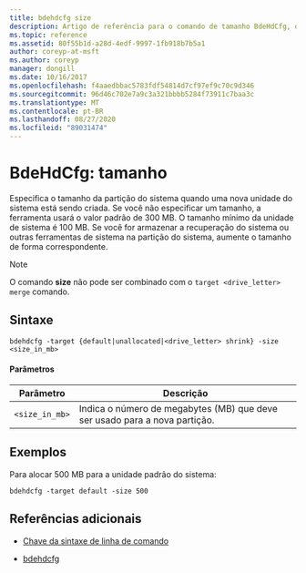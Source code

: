 ```yaml
---
title: bdehdcfg size
description: Artigo de referência para o comando de tamanho BdeHdCfg, que especifica o tamanho da partição do sistema quando uma nova unidade do sistema está sendo criada.
ms.topic: reference
ms.assetid: 80f55b1d-a28d-4edf-9997-1fb918b7b5a1
author: coreyp-at-msft
ms.author: coreyp
manager: dongill
ms.date: 10/16/2017
ms.openlocfilehash: f4aaedbbac5783fdf54814d7cf97ef9c70c9d346
ms.sourcegitcommit: 96d46c702e7a9c3a321bbbb5284f73911c7baa3c
ms.translationtype: MT
ms.contentlocale: pt-BR
ms.lasthandoff: 08/27/2020
ms.locfileid: "89031474"
---
```

# <a name="bdehdcfg-size"></a>BdeHdCfg: tamanho

Especifica o tamanho da partição do sistema quando uma nova unidade do sistema está sendo criada. Se você não especificar um tamanho, a ferramenta usará o valor padrão de 300 MB. O tamanho mínimo da unidade de sistema é 100 MB. Se você for armazenar a recuperação do sistema ou outras ferramentas de sistema na partição do sistema, aumente o tamanho de forma correspondente.

> [!NOTE]
> O comando **size** não pode ser combinado com o `target <drive_letter> merge` comando.

## <a name="syntax"></a>Sintaxe

```
bdehdcfg -target {default|unallocated|<drive_letter> shrink} -size <size_in_mb>
```

#### <a name="parameters"></a>Parâmetros

| Parâmetro | Descrição |
| --------- | ----------- |
| `<size_in_mb>` | Indica o número de megabytes (MB) que deve ser usado para a nova partição. |

## <a name="examples"></a>Exemplos

Para alocar 500 MB para a unidade padrão do sistema:

```
bdehdcfg -target default -size 500
```

## <a name="additional-references"></a>Referências adicionais

- [Chave da sintaxe de linha de comando](command-line-syntax-key.md)

- [bdehdcfg](bdehdcfg.md)
